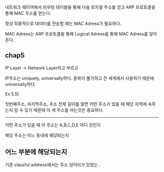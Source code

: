 네트워크 레이어에서 라우팅 테이블을 통해 다음 로지컬 주소를 얻고 ARP 프로토콜을 통해 MAC 주소를 얻는다.

항상 최종적으로 데이터를 전송할 때는 MAC Adress가 필요하다.

MAC Adress는 ARP 프로토콜을 통해 Logical Adress를 통해 MAC Adress를 알아온다.

## chap5

IP Layer -> Network Layer라고 부르고

IP주소는 uniquely, universally하다. 중복이 불가하고 전 세계에서 사용하기 때문에 universally하다.

Ex 5.5)

첫번째주소, 마지막주소, 주소 전체 길이를 알면 어떤 주소가 있을 때 해당 지역에 속하는지 알 수 있기 때문에 이 세 주소를 아는것은 중요하다.




------
어떤 주소가 있을 때 이 주소는 A,B,C,D,E 어디 것인지

해당 주소는 어느 동네에 해당되는지

어느 부분에 해당되는지
------

기존 classful address에서는 주소 덩어리가 있었는..


